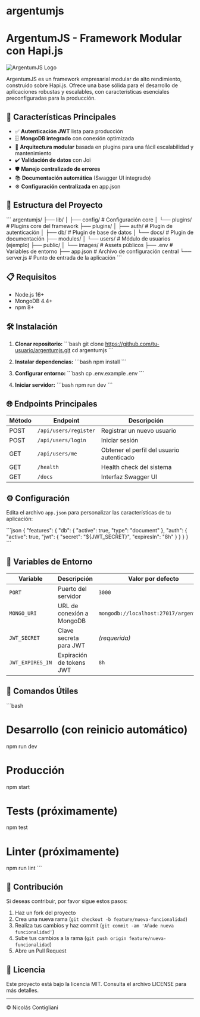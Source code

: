 # argentumjs
# ArgentumJS - Framework Modular con Hapi.js

![ArgentumJS Logo]("https://github.com/nicoContigliani/argentumjs/blob/main/public/images/argentum.jpg?raw=true")

ArgentumJS es un framework empresarial modular de alto rendimiento, construido sobre Hapi.js. Ofrece una base sólida para el desarrollo de aplicaciones robustas y escalables, con características esenciales preconfiguradas para la producción.

## 🚀 Características Principales

- ✅ **Autenticación JWT** lista para producción
- 🗄️ **MongoDB integrado** con conexión optimizada
- 🧩 **Arquitectura modular** basada en plugins para una fácil escalabilidad y mantenimiento
- ✔️ **Validación de datos** con Joi
- 🛡️ **Manejo centralizado de errores**
- 📚 **Documentación automática** (Swagger UI integrado)
- ⚙️ **Configuración centralizada** en app.json

## 📁 Estructura del Proyecto

\`\`\`
argentumjs/
├── lib/
│   ├── config/          # Configuración core
│   └── plugins/         # Plugins core del framework
├── plugins/
│   ├── auth/            # Plugin de autenticación
│   ├── db/              # Plugin de base de datos
│   └── docs/            # Plugin de documentación
├── modules/
│   └── users/           # Módulo de usuarios (ejemplo)
├── public/
│   └── images/          # Assets públicos
├── .env                 # Variables de entorno
├── app.json             # Archivo de configuración central
└── server.js            # Punto de entrada de la aplicación
\`\`\`

## 📋 Requisitos

- Node.js 16+
- MongoDB 4.4+
- npm 8+

## 🛠️ Instalación

1. **Clonar repositorio:**
   \`\`\`bash
   git clone https://github.com/tu-usuario/argentumjs.git
   cd argentumjs
   \`\`\`

2. **Instalar dependencias:**
   \`\`\`bash
   npm install
   \`\`\`

3. **Configurar entorno:**
   \`\`\`bash
   cp .env.example .env
   \`\`\`

4. **Iniciar servidor:**
   \`\`\`bash
   npm run dev
   \`\`\`

## 🌐 Endpoints Principales

| Método | Endpoint | Descripción |
|--------|----------|-------------|
| POST | `/api/users/register` | Registrar un nuevo usuario |
| POST | `/api/users/login` | Iniciar sesión |
| GET | `/api/users/me` | Obtener el perfil del usuario autenticado |
| GET | `/health` | Health check del sistema |
| GET | `/docs` | Interfaz Swagger UI |

## ⚙️ Configuración

Edita el archivo `app.json` para personalizar las características de tu aplicación:

\`\`\`json
{
  "features": {
    "db": {
      "active": true,
      "type": "document"
    },
    "auth": {
      "active": true,
      "jwt": {
        "secret": "${JWT_SECRET}",
        "expiresIn": "8h"
      }
    }
  }
}
\`\`\`

## 🔐 Variables de Entorno

| Variable | Descripción | Valor por defecto |
|----------|-------------|-------------------|
| `PORT` | Puerto del servidor | `3000` |
| `MONGO_URI` | URL de conexión a MongoDB | `mongodb://localhost:27017/argentumjs` |
| `JWT_SECRET` | Clave secreta para JWT | *(requerida)* |
| `JWT_EXPIRES_IN` | Expiración de tokens JWT | `8h` |

## 🔧 Comandos Útiles

\`\`\`bash
# Desarrollo (con reinicio automático)
npm run dev

# Producción
npm start

# Tests (próximamente)
npm test

# Linter (próximamente)
npm run lint
\`\`\`

## 🤝 Contribución

Si deseas contribuir, por favor sigue estos pasos:

1. Haz un fork del proyecto
2. Crea una nueva rama (`git checkout -b feature/nueva-funcionalidad`)
3. Realiza tus cambios y haz commit (`git commit -am 'Añade nueva funcionalidad'`)
4. Sube tus cambios a la rama (`git push origin feature/nueva-funcionalidad`)
5. Abre un Pull Request

## 📄 Licencia

Este proyecto está bajo la licencia MIT. Consulta el archivo LICENSE para más detalles.

---

© Nicolás Contigliani
